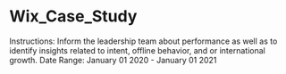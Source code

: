 # Wix_Case_Study

Instructions: Inform the leadership team about performance as well as to identify insights related to intent, offline behavior, and or international growth.
Date Range: January 01 2020 - January 01 2021
